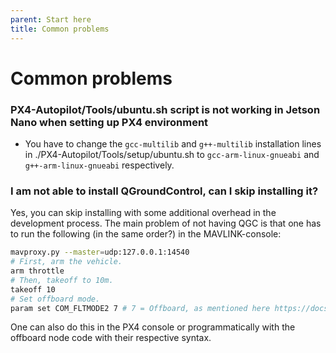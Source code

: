 ```yaml
---
parent: Start here
title: Common problems
---
```


# Common problems

### PX4-Autopilot/Tools/ubuntu.sh script is not working in Jetson Nano when setting up PX4 environment
- You have to change the ```gcc-multilib``` and ```g++-multilib``` installation lines in ./PX4-Autopilot/Tools/setup/ubuntu.sh to ```gcc-arm-linux-gnueabi``` and ```g++-arm-linux-gnueabi``` respectively.

### I am not able to install QGroundControl, can I skip installing it?
Yes, you can skip installing with some additional overhead in the development process. The main problem of not having QGC is 
that one has to run the following (in the same order?) in the MAVLINK-console: 
```bash
mavproxy.py --master=udp:127.0.0.1:14540
# First, arm the vehicle.
arm throttle
# Then, takeoff to 10m.
takeoff 10
# Set offboard mode.
param set COM_FLTMODE2 7 # 7 = Offboard, as mentioned here https://docs.px4.io/main/en/advanced_config/parameter_reference.html#commander
```
One can also do this in the PX4 console or programmatically with the offboard node code with their respective syntax.